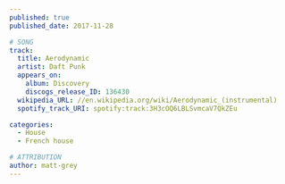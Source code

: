 ```yaml
---
published: true
published_date: 2017-11-28

# SONG
track:
  title: Aerodynamic
  artist: Daft Punk
  appears_on:
    album: Discovery
    discogs_release_ID: 136430
  wikipedia_URL: //en.wikipedia.org/wiki/Aerodynamic_(instrumental)
  spotify_track_URI: spotify:track:3H3cOQ6LBLSvmcaV7QkZEu

categories:
  - House
  - French house

# ATTRIBUTION
author: matt-grey
---
```

